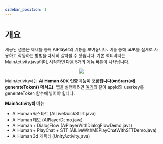 ```yaml
---
sidebar_position: 1
---
```


# 개요

제공된 샘플은 예제를 통해 AIPlayer의 기능을 보여줍니다. 이를 통해 SDK를 실제로 사용하고 작동하는 방법을 자세히 살펴볼 수 있습니다. 기본 액티비티는 MainActivity.java이며, 시작하면 다음 5개의 메뉴 버튼이 나타납니다.

<p align="center">
<img src="/img/aihuman/android/Screenshot_20220530-201302-3909315-3915724.png" style={{zoom: "25%"}} />
</p>

MainActivity에는 **AI Human SDK 인증 기능이 포함됩니다(onStart()에 generateToken() 메서드)**. 앱을 실행하려면 [여기](../getting-started/first-aihuman.md)와 같이 appId와 userkey를 generateToken 함수에 넣어야 합니다.


**MainActivity의 메뉴**

- AI Human 퀵스타트 (AILiveQuickStart.java)
- AI Human 데모 (AIPlayerDemo.java)
- AI Human + DialogFlow (AIPlayerWithDialogFlowDemo.java)
- AI Human + PlayChat + STT (AILiveWithMBPlayChatWithSTTDemo.java)
- AI Human 3d 캐릭터 (UnityActivity.java)


